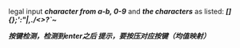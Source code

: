 legal input ***character from a-b, 0-9*** and ***the characters*** as listed:
***[]{};'\:"|,./<>?`~***


***按键检测，检测到enter之后 提示，要按压对应按键（均值映射）***